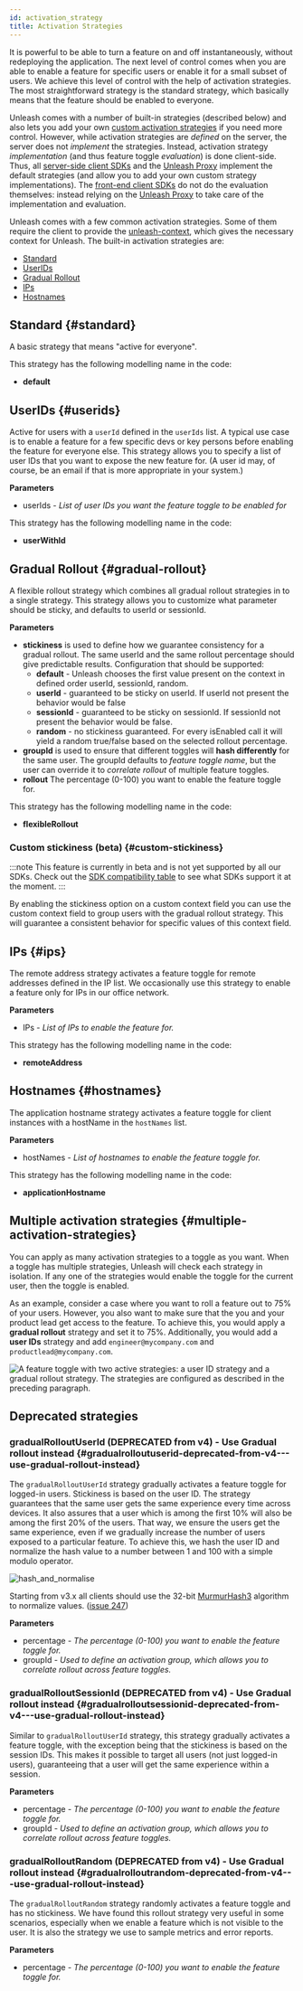 ```yaml
---
id: activation_strategy
title: Activation Strategies
---
```


It is powerful to be able to turn a feature on and off instantaneously, without redeploying the application. The next level of control comes when you are able to enable a feature for specific users or enable it for a small subset of users. We achieve this level of control with the help of activation strategies. The most straightforward strategy is the standard strategy, which basically means that the feature should be enabled to everyone.

Unleash comes with a number of built-in strategies (described below) and also lets you add your own [custom activation strategies](../custom-activation-strategy.md) if you need more control.
However, while activation strategies are *defined* on the server, the server does not *implement* the strategies. Instead, activation strategy *implementation* (and thus feature toggle *evaluation*) is done client-side.
Thus, all [server-side client SDKs](../sdks/index.md#server-side-sdks) and the [Unleash Proxy](../sdks/unleash-proxy.md) implement the default strategies
(and allow you to add your own custom strategy implementations).
The [front-end client SDKs](../sdks/index.md#front-end-sdks) do not do the evaluation themselves: instead relying on the [Unleash Proxy](../sdks/unleash-proxy.md) to take care of the implementation and evaluation.

Unleash comes with a few common activation strategies. Some of them require the client to provide the [unleash-context](unleash-context.md), which gives the necessary context for Unleash. The built-in activation strategies are:

- [Standard](#standard)
- [UserIDs](#userids)
- [Gradual Rollout](#gradual-rollout)
- [IPs](#ips)
- [Hostnames](#hostnames)

## Standard {#standard}

A basic strategy that means "active for everyone".

This strategy has the following modelling name in the code:

- **default**

## UserIDs {#userids}

Active for users with a `userId` defined in the `userIds` list. A typical use case is to enable a feature for a few specific devs or key persons before enabling the feature for everyone else. This strategy allows you to specify a list of user IDs that you want to expose the new feature for. (A user id may, of course, be an email if that is more appropriate in your system.)

**Parameters**

- userIds - _List of user IDs you want the feature toggle to be enabled for_

This strategy has the following modelling name in the code:

- **userWithId**

## Gradual Rollout {#gradual-rollout}

A flexible rollout strategy which combines all gradual rollout strategies in to a single strategy. This strategy allows you to customize what parameter should be sticky, and defaults to userId or sessionId.

**Parameters**

- **stickiness** is used to define how we guarantee consistency for a gradual rollout. The same userId and the same rollout percentage should give predictable results. Configuration that should be supported:
  - **default** - Unleash chooses the first value present on the context in defined order userId, sessionId, random.
  - **userId** - guaranteed to be sticky on userId. If userId not present the behavior would be false
  - **sessionId** - guaranteed to be sticky on sessionId. If sessionId not present the behavior would be false.
  - **random** - no stickiness guaranteed. For every isEnabled call it will yield a random true/false based on the selected rollout percentage.
- **groupId** is used to ensure that different toggles will **hash differently** for the same user. The groupId defaults to _feature toggle name_, but the user can override it to _correlate rollout_ of multiple feature toggles.
- **rollout** The percentage (0-100) you want to enable the feature toggle for.

This strategy has the following modelling name in the code:

- **flexibleRollout**

### Custom stickiness (beta) {#custom-stickiness}

:::note
This feature is currently in beta and is not yet supported by all our SDKs. Check out the [SDK compatibility table](../sdks/index.md#server-side-sdk-compatibility-table) to see what SDKs support it at the moment.
:::

By enabling the stickiness option on a custom context field you can use the custom context field to group users with the gradual rollout strategy. This will guarantee a consistent behavior for specific values of this context field.


## IPs {#ips}

The remote address strategy activates a feature toggle for remote addresses defined in the IP list. We occasionally use this strategy to enable a feature only for IPs in our office network.

**Parameters**

- IPs - _List of IPs to enable the feature for._

This strategy has the following modelling name in the code:

- **remoteAddress**

## Hostnames {#hostnames}

The application hostname strategy activates a feature toggle for client instances with a hostName in the `hostNames` list.

**Parameters**

- hostNames - _List of hostnames to enable the feature toggle for._

This strategy has the following modelling name in the code:

- **applicationHostname**


## Multiple activation strategies {#multiple-activation-strategies}

You can apply as many activation strategies to a toggle as you want. When a toggle has multiple strategies, Unleash will check each strategy in isolation. If any one of the strategies would enable the toggle for the current user, then the toggle is enabled.

As an example, consider a case where you want to roll a feature out to 75% of your users. However, you also want to make sure that the you and your product lead get access to the feature. To achieve this, you would apply a **gradual rollout** strategy and set it to 75%. Additionally, you would add a **user IDs** strategy and add `engineer@mycompany.com` and `productlead@mycompany.com`.

![A feature toggle with two active strategies: a user ID strategy and a gradual rollout strategy. The strategies are configured as described in the preceding paragraph.](/img/control_rollout_multiple_strategies.png)

## Deprecated strategies

### gradualRolloutUserId (DEPRECATED from v4) - Use Gradual rollout instead {#gradualrolloutuserid-deprecated-from-v4---use-gradual-rollout-instead}

The `gradualRolloutUserId` strategy gradually activates a feature toggle for logged-in users. Stickiness is based on the user ID. The strategy guarantees that the same user gets the same experience every time across devices. It also assures that a user which is among the first 10% will also be among the first 20% of the users. That way, we ensure the users get the same experience, even if we gradually increase the number of users exposed to a particular feature. To achieve this, we hash the user ID and normalize the hash value to a number between 1 and 100 with a simple modulo operator.

![hash_and_normalise](/img/hash_and_normalise.png)

Starting from v3.x all clients should use the 32-bit [MurmurHash3](https://en.wikipedia.org/wiki/MurmurHash) algorithm to normalize values. ([issue 247](https://github.com/Unleash/unleash/issues/247))

**Parameters**

- percentage - _The percentage (0-100) you want to enable the feature toggle for._
- groupId - _Used to define an activation group, which allows you to correlate rollout across feature toggles._

### gradualRolloutSessionId (DEPRECATED from v4) - Use Gradual rollout instead {#gradualrolloutsessionid-deprecated-from-v4---use-gradual-rollout-instead}

Similar to `gradualRolloutUserId` strategy, this strategy gradually activates a feature toggle, with the exception being that the stickiness is based on the session IDs. This makes it possible to target all users (not just logged-in users), guaranteeing that a user will get the same experience within a session.

**Parameters**

- percentage - _The percentage (0-100) you want to enable the feature toggle for._
- groupId - _Used to define an activation group, which allows you to correlate rollout across feature toggles._

### gradualRolloutRandom (DEPRECATED from v4) - Use Gradual rollout instead {#gradualrolloutrandom-deprecated-from-v4---use-gradual-rollout-instead}

The `gradualRolloutRandom` strategy randomly activates a feature toggle and has no stickiness. We have found this rollout strategy very useful in some scenarios, especially when we enable a feature which is not visible to the user. It is also the strategy we use to sample metrics and error reports.

**Parameters**

- percentage - _The percentage (0-100) you want to enable the feature toggle for._
